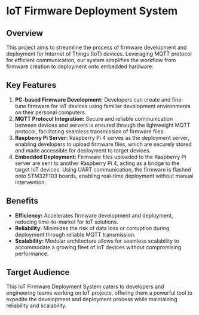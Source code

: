 # IoT Firmware Deployment System

## Overview
This project aims to streamline the process of firmware development and deployment for Internet of Things (IoT) devices. Leveraging MQTT protocol for efficient communication, our system simplifies the workflow from firmware creation to deployment onto embedded hardware.

## Key Features
1. **PC-based Firmware Development:** Developers can create and fine-tune firmware for IoT devices using familiar development environments on their personal computers.
2. **MQTT Protocol Integration:** Secure and reliable communication between devices and servers is ensured through the lightweight MQTT protocol, facilitating seamless transmission of firmware files.
3. **Raspberry Pi Server:** Raspberry Pi 4 serves as the deployment server, enabling developers to upload firmware files, which are securely stored and made accessible for deployment to target devices.
4. **Embedded Deployment:** Firmware files uploaded to the Raspberry Pi server are sent to another Raspberry Pi 4, acting as a bridge to the target IoT devices. Using UART communication, the firmware is flashed onto STM32F103 boards, enabling real-time deployment without manual intervention.

## Benefits
- **Efficiency:** Accelerates firmware development and deployment, reducing time-to-market for IoT solutions.
- **Reliability:** Minimizes the risk of data loss or corruption during deployment through reliable MQTT transmission.
- **Scalability:** Modular architecture allows for seamless scalability to accommodate a growing fleet of IoT devices without compromising performance.

## Target Audience
This IoT Firmware Deployment System caters to developers and engineering teams working on IoT projects, offering them a powerful tool to expedite the development and deployment process while maintaining reliability and scalability.